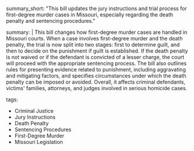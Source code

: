 summary_short: "This bill updates the jury instructions and trial process for first-degree murder cases in Missouri, especially regarding the death penalty and sentencing procedures."

summary: |
  This bill changes how first-degree murder cases are handled in Missouri courts. When a case involves first-degree murder and the death penalty, the trial is now split into two stages: first to determine guilt, and then to decide on the punishment if guilt is established. If the death penalty is not waived or if the defendant is convicted of a lesser charge, the court will proceed with the appropriate sentencing process. The bill also outlines rules for presenting evidence related to punishment, including aggravating and mitigating factors, and specifies circumstances under which the death penalty can be imposed or avoided. Overall, it affects criminal defendants, victims' families, attorneys, and judges involved in serious homicide cases.

tags:
  - Criminal Justice
  - Jury Instructions
  - Death Penalty
  - Sentencing Procedures
  - First-Degree Murder
  - Missouri Legislation
